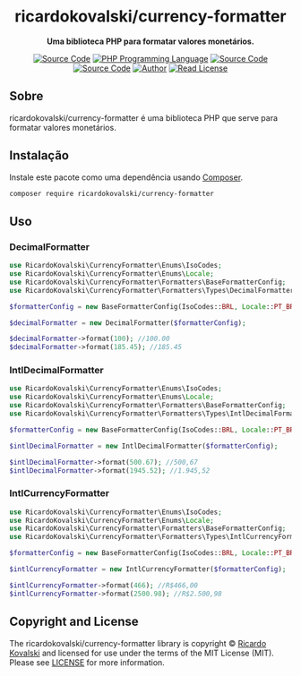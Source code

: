 <h1 align="center">ricardokovalski/currency-formatter</h1>

<p align="center">
    <strong>Uma biblioteca PHP para formatar valores monetários.</strong>
</p>

<p align="center">
    <a href="https://github.com/ricardokovalski/currency-formatter"><img src="http://img.shields.io/badge/source-ricardokovalski/currency--formatter-blue.svg" alt="Source Code"></a>
    <a href="https://php.net"><img src="https://img.shields.io/badge/php-%3E=5.6-777bb3.svg" alt="PHP Programming Language"></a>
    <a href="https://github.com/ricardokovalski/currency-formatter/releases"><img src="https://img.shields.io/github/release/ricardokovalski/currency-formatter.svg" alt="Source Code"></a>
    <a href="https://packagist.org/packages/ricardokovalski/currency-formatter"><img src="https://poser.pugx.org/ricardokovalski/currency-formatter/v/stable" alt="Source Code"></a>
    <a href="https://github.com/ricardokovalski"><img src="http://img.shields.io/badge/author-@ricardokovalski-blue.svg" alt="Author"></a>
    <a href="https://github.com/ricardokovalski/currency-formatter/blob/main/LICENSE"><img src="https://img.shields.io/badge/license-MIT-brightgreen.svg" alt="Read License"></a>
</p>

## Sobre

ricardokovalski/currency-formatter é uma biblioteca PHP que serve para formatar valores monetários.

## Instalação

Instale este pacote como uma dependência usando [Composer](https://getcomposer.org).

```bash
composer require ricardokovalski/currency-formatter
```

## Uso

### DecimalFormatter

```php
use RicardoKovalski\CurrencyFormatter\Enums\IsoCodes;
use RicardoKovalski\CurrencyFormatter\Enums\Locale;
use RicardoKovalski\CurrencyFormatter\Formatters\BaseFormatterConfig;
use RicardoKovalski\CurrencyFormatter\Formatters\Types\DecimalFormatter;

$formatterConfig = new BaseFormatterConfig(IsoCodes::BRL, Locale::PT_BR);

$decimalFormatter = new DecimalFormatter($formatterConfig);

$decimalFormatter->format(100); //100.00
$decimalFormatter->format(185.45); //185.45
```

### IntlDecimalFormatter

```php
use RicardoKovalski\CurrencyFormatter\Enums\IsoCodes;
use RicardoKovalski\CurrencyFormatter\Enums\Locale;
use RicardoKovalski\CurrencyFormatter\Formatters\BaseFormatterConfig;
use RicardoKovalski\CurrencyFormatter\Formatters\Types\IntlDecimalFormatter;

$formatterConfig = new BaseFormatterConfig(IsoCodes::BRL, Locale::PT_BR);

$intlDecimalFormatter = new IntlDecimalFormatter($formatterConfig);

$intlDecimalFormatter->format(500.67); //500,67
$intlDecimalFormatter->format(1945.52); //1.945,52
```

### IntlCurrencyFormatter

```php
use RicardoKovalski\CurrencyFormatter\Enums\IsoCodes;
use RicardoKovalski\CurrencyFormatter\Enums\Locale;
use RicardoKovalski\CurrencyFormatter\Formatters\BaseFormatterConfig;
use RicardoKovalski\CurrencyFormatter\Formatters\Types\IntlCurrencyFormatter;

$formatterConfig = new BaseFormatterConfig(IsoCodes::BRL, Locale::PT_BR);

$intlCurrencyFormatter = new IntlCurrencyFormatter($formatterConfig);

$intlCurrencyFormatter->format(466); //R$466,00
$intlCurrencyFormatter->format(2500.98); //R$2.500,98
```



## Copyright and License

The ricardokovalski/currency-formatter library is copyright © [Ricardo Kovalski](https://github.com/ricardokovalski)
and licensed for use under the terms of the
MIT License (MIT). Please see [LICENSE](LICENSE) for more information.
